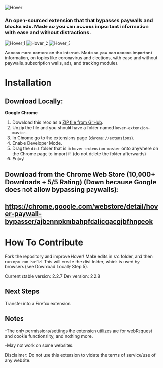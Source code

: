![Hover](slideshow/hover_logo.png)

### An open-sourced extension that that bypasses paywalls and blocks ads. Made so you can access important information with ease and without distractions.

![Hover_1](slideshow/ss8/1.png)
![Hover_2](slideshow/ss8/2.png)
![Hover_3](slideshow/ss8/3.png)

Access more content on the internet. Made so you can access important information, on topics like coronavirus and elections, with ease and without paywalls, subscription walls, ads, and tracking modules. 

# Installation

## Download Locally: 
**Google Chrome**
1. Download this repo as a [ZIP file from GitHub](https://github.com/hover-inc/hover-extension/archive/master.zip).
2. Unzip the file and you should have a folder named `hover-extension-master`.
3. In Chrome go to the extensions page (`chrome://extensions`).
4. Enable Developer Mode.
5. Drag the `dist` folder that is in `hover-extension-master` onto anywhere on the Chrome page to import it! (do not delete the folder afterwards)
6. Enjoy!

## Download from the Chrome Web Store (10,000+ Downloads + 5/5 Rating) (Down because Google does not allow bypassing paywalls):
## https://chrome.google.com/webstore/detail/hover-paywall-bypasser/ajbennpkmbahpfdalicgaogjbfhngeok

# How To Contribute
Fork the repository and improve Hover!
Make edits in src folder, and then run ```npm run build```. This will create the dist folder, which is used by browsers (see Download Locally Step 5).

Current stable version: 2.2.7
Dev version: 2.2.8

## Next Steps
Transfer into a Firefox extension.

## Notes

-The only permissions/settings the extension utilizes are for webRequest and cookie functionality, and nothing more.

-May not work on some websites.


Disclaimer: 
Do not use this extension to violate the terms of service/use of any website.
